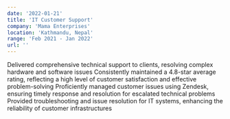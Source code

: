 ```yaml
---
date: '2022-01-21'
title: 'IT Customer Support'
company: 'Mama Enterprises'
location: 'Kathmandu, Nepal'
range: 'Feb 2021 - Jan 2022'
url: ''
---
```


Delivered comprehensive technical support to clients, resolving complex hardware and software issues  Consistently maintained a 4.8-star average rating, reflecting a high level of customer satisfaction and effective problem-solving Proficiently managed customer issues using Zendesk, ensuring timely response and resolution for escalated technical problems Provided troubleshooting and issue resolution for IT systems, enhancing the reliability of customer infrastructures

